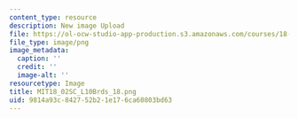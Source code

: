 ```yaml
---
content_type: resource
description: New image Upload
file: https://ol-ocw-studio-app-production.s3.amazonaws.com/courses/18-02sc-multivariable-calculus-fall-2010/9814a93c842752b21e176ca60803bd63_MIT18_02SC_L10Brds_18.png
file_type: image/png
image_metadata:
  caption: ''
  credit: ''
  image-alt: ''
resourcetype: Image
title: MIT18_02SC_L10Brds_18.png
uid: 9814a93c-8427-52b2-1e17-6ca60803bd63
---
```

